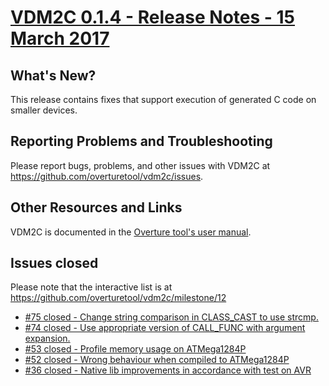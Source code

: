 
# [VDM2C 0.1.4 - Release Notes - 15 March 2017](https://github.com/overturetool/vdm2c/milestone/12)

## What's New?

This release contains fixes that support execution of generated C code on smaller devices.

## Reporting Problems and Troubleshooting

Please report bugs, problems, and other issues with VDM2C at <https://github.com/overturetool/vdm2c/issues>.

## Other Resources and Links

VDM2C is documented in the [Overture tool's user manual](http://overturetool.org/documentation/manuals.html).


## Issues closed

Please note that the interactive list is at <https://github.com/overturetool/vdm2c/milestone/12>
* [#75 closed - Change string comparison in CLASS_CAST to use strcmp.](https://github.com/overturetool/vdm2c/issues/75)
* [#74 closed - Use appropriate version of CALL_FUNC with argument expansion.](https://github.com/overturetool/vdm2c/issues/74)
* [#53 closed - Profile memory usage on ATMega1284P](https://github.com/overturetool/vdm2c/issues/53)
* [#52 closed - Wrong behaviour when compiled to ATMega1284P](https://github.com/overturetool/vdm2c/issues/52)
* [#36 closed - Native lib improvements in accordance with test on AVR](https://github.com/overturetool/vdm2c/issues/36)
